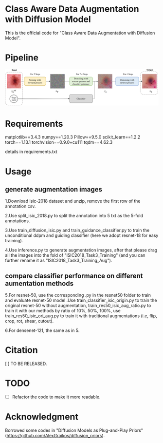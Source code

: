 # Class Aware Data Augmentation with Diffusion Model


This is the official code for "Class Aware Data Augmentation with Diffusion Model".

# Pipeline
![pipeline](figs/CADA.png)


# Requirements
matplotlib==3.4.3
numpy==1.20.3
Pillow==9.5.0
scikit_learn==1.2.2
torch==1.13.1
torchvision==0.9.0+cu111
tqdm==4.62.3

details in requirements.txt

# Usage
## generate augmentation images

1.Download isic-2018 dataset and unzip, remove the first row of the annotation csv.

2.Use split_isic_2018.py to split the annotation into 5 txt as the 5-fold annotations.

3.Use train_diffusion_isic.py and train_guidance_classifier.py to train the unconditional ddpm and guiding classifier (here we adopt resnet-18 for easy training).

4.Use inference.py to generate augmentation images, after that please drag all the images into the fold of "ISIC2018_Task3_Training" (and you can further rename it as "ISIC2018_Task3_Training_Aug").

## compare classifier performance on different aumentation methods

5.For resnet-50, use the corresponding .py in the resnet50 folder to train and evaluate resnet-50 model .Use train_classifier_isic_origin.py to train the original resnet-50 without augmentation, train_res50_isic_aug_ratio.py to train it with our methods by ratio of 10%, 50%, 100%, use train_res50_isic_ori_aug.py to train it with traditional augmentations (i.e, flip, crop, rot, shear, cutout).

6.For densenet-121, the same as in 5.

# Citation
[ ] TO BE RELEASED.

# TODO
- [ ] Refactor the code to make it more readable.

# Acknowledgment 
Borrowed some codes in "Diffusion Models as Plug-and-Play Priors" (https://github.com/AlexGraikos/diffusion_priors).
